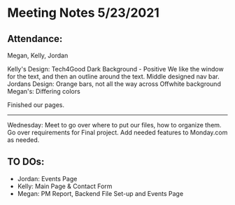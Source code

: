 # Meeting Notes 5/23/2021

## Attendance:
Megan, Kelly, Jordan



Kelly's Design: Tech4Good
Dark Background - Positive
We like the window for the text, and then an outline around the text.
Middle designed nav bar.
Jordans Design:
Orange bars, not all the way across
Offwhite background
Megan's:
Differing colors

Finished our pages.

--------------------------------------------

Wednesday: Meet to go over where to put our files, how to organize them. Go over requirements for Final project. Add needed features to Monday.com as needed.

## TO DOs:
- Jordan: Events Page
- Kelly: Main Page & Contact Form
- Megan: PM Report, Backend File Set-up and Events Page
